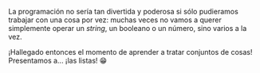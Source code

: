 La programación no sería tan divertida y poderosa si sólo pudieramos trabajar con una cosa por vez: muchas veces no vamos a querer simplemente operar un _string_, un booleano o un número, sino varios a la vez. 

¡Hallegado entonces el momento de aprender a tratar conjuntos de cosas! Presentamos a... ¡las listas! :grin:
